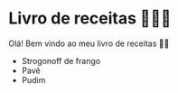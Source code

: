 # Livro de receitas 🧑🏻‍🍳
Olá! Bem vindo ao meu livro de receitas 👋🏻
 - Strogonoff de frango
 - Pavê
 - Pudim
